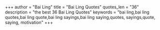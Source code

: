 +++
author = "Bai Ling"
title = "Bai Ling Quotes"
quotes_len = "36"
description = "the best 36 Bai Ling Quotes"
keywords = "bai ling,bai ling quotes,bai ling quote,bai ling sayings,bai ling saying,quotes, sayings,quote, saying, motivation"
+++
